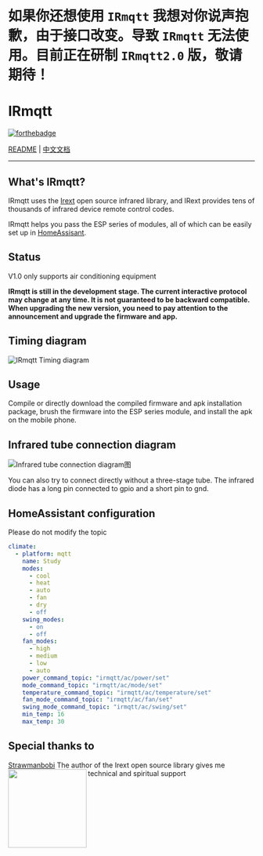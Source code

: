 ﻿
# 如果你还想使用 `IRmqtt` 我想对你说声抱歉，由于接口改变。导致 `IRmqtt` 无法使用。目前正在研制 `IRmqtt2.0` 版，敬请期待！

# IRmqtt
[![forthebadge](https://forthebadge.com/images/badges/built-with-love.svg)](https://forthebadge.com)

[README](README.md) | [中文文档](README_zh.md)

---
## What's IRmqtt?
IRmqtt uses the [Irext](https://github.com/irext/irext-core) open source infrared library, and IRext provides tens of thousands of infrared device remote control codes.

IRmqtt helps you pass the ESP series of modules, all of which can be easily set up in [HomeAssisant](https://www.home-assistant.io/).

## Status
V1.0 only supports air conditioning equipment

**IRmqtt is still in the development stage. The current interactive protocol may change at any time. It is not guaranteed to be backward compatible. When upgrading the new version, you need to pay attention to the announcement and upgrade the firmware and app.**

## Timing diagram
![IRmqtt Timing diagram](https://github.com/Caffreyfans/IRmqtt/blob/master/src/IRmqtt_en.svg)

## Usage
Compile or directly download the compiled firmware and apk installation package, brush the firmware into the ESP series module, and install the apk on the mobile phone.

## Infrared tube connection diagram
![Infrared tube connection diagram图](https://camo.githubusercontent.com/8b4e10e4d829d417cc29a5d5a563f650fb4beabf/687474703a2f2f667269747a696e672e6f72672f6d656469612f667269747a696e672d7265706f2f70726f6a656374732f652f657370383236362d69722d7472616e736d69747465722f696d616765732f49522532305472616e736d69747465725f62622e706e67)

You can also try to connect directly without a three-stage tube. The infrared diode has a long pin connected to gpio and a short pin to gnd.

## HomeAssistant configuration
Please do not modify the topic
```yaml
climate:
  - platform: mqtt
    name: Study
    modes:
      - cool
      - heat
      - auto
      - fan
      - dry
      - off
    swing_modes:
      - on
      - off
    fan_modes:
      - high
      - medium
      - low
      - auto
    power_command_topic: "irmqtt/ac/power/set"
    mode_command_topic: "irmqtt/ac/mode/set"
    temperature_command_topic: "irmqtt/ac/temperature/set"
    fan_mode_command_topic: "irmqtt/ac/fan/set"
    swing_mode_command_topic: "irmqtt/ac/swing/set"
    min_temp: 16
    max_temp: 30
```

## Special thanks to
[Strawmanbobi](https://github.com/strawmanbobi) The author of the Irext open source library gives me technical and spiritual support
<img src="http://irext.net/images/bobi_qr.png" align="left" height="160" width="160">
